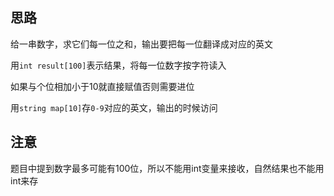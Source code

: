 ## 思路
给一串数字，求它们每一位之和，输出要把每一位翻译成对应的英文

用`int result[100]`表示结果，将每一位数字按字符读入


如果与个位相加小于10就直接赋值否则需要进位


用`string map[10]`存`0-9`对应的英文，输出的时候访问
## 注意
题目中提到数字最多可能有100位，所以不能用int变量来接收，自然结果也不能用int来存